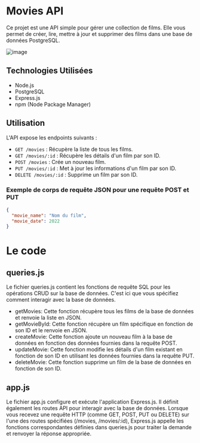 # Movies API

Ce projet est une API simple pour gérer une collection de films. Elle vous permet de créer, lire, mettre à jour et supprimer des films dans une base de données PostgreSQL.

![image](https://github.com/Laura2710/API-movies-Node.js-Express-PostgreSQL/assets/50915086/0cbdfaa1-6e82-4344-a624-03b98bd125a5)

## Technologies Utilisées

- Node.js
- PostgreSQL
- Express.js
- npm (Node Package Manager)

## Utilisation
L'API expose les endpoints suivants :

- `GET /movies` : Récupère la liste de tous les films.
- `GET /movies/:id` : Récupère les détails d'un film par son ID.
- `POST /movies` : Crée un nouveau film.
- `PUT /movies/:id` : Met à jour les informations d'un film par son ID.
- `DELETE /movies/:id` : Supprime un film par son ID.

### Exemple de corps de requête JSON pour une requête POST et PUT
```json
{
  "movie_name": "Nom du film",
  "movie_date": 2022
}
```

# Le code
## queries.js
Le fichier queries.js contient les fonctions de requête SQL pour les opérations CRUD sur la base de données. C'est ici que vous spécifiez comment interagir avec la base de données.
- getMovies: Cette fonction récupère tous les films de la base de données et renvoie la liste en JSON.
- getMovieById: Cette fonction récupère un film spécifique en fonction de son ID et le renvoie en JSON.
- createMovie: Cette fonction ajoute un nouveau film à la base de données en fonction des données fournies dans la requête POST.
- updateMovie: Cette fonction modifie les détails d'un film existant en fonction de son ID en utilisant les données fournies dans la requête PUT.
- deleteMovie: Cette fonction supprime un film de la base de données en fonction de son ID.

## app.js
Le fichier app.js configure et exécute l'application Express.js. Il définit également les routes API pour interagir avec la base de données.
Lorsque vous recevez une requête HTTP (comme GET, POST, PUT ou DELETE) sur l'une des routes spécifiées (/movies, /movies/:id), Express.js appelle les fonctions correspondantes définies dans queries.js pour traiter la demande et renvoyer la réponse appropriée.
